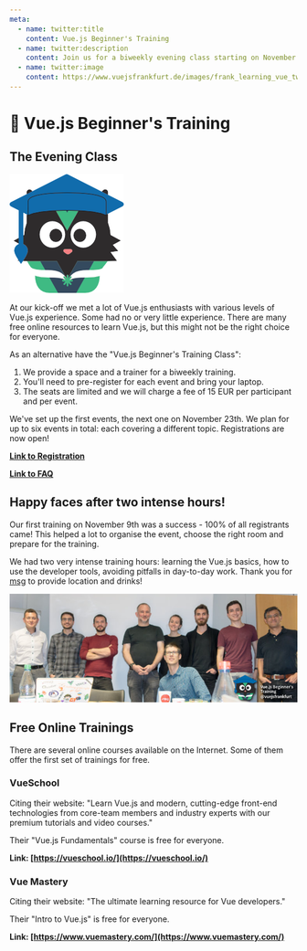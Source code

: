 ```yaml
---
meta:
  - name: twitter:title
    content: Vue.js Beginner's Training
  - name: twitter:description
    content: Join us for a biweekly evening class starting on November 9th!
  - name: twitter:image
    content: https://www.vuejsfrankfurt.de/images/frank_learning_vue_twitter.jpg
---
```


# :school: Vue.js Beginner's Training

## The Evening Class

<div class="imagenextotext">

![Frank with graduation hat](./img/frank_learning_vue.png)

</div>

At our kick-off we met a lot of Vue.js enthusiasts with various levels of Vue.js experience. Some had no or very little experience. There are many free online resources to learn Vue.js, but this might not be the right choice for everyone. 

As an alternative have the "Vue.js Beginner's Training Class": 

1. We provide a space and a trainer for a biweekly training.
2. You'll need to pre-register for each event and bring your laptop.
3. The seats are limited and we will charge a fee of 15 EUR per participant and per event.

We've set up the first events, the next one on November 23th. We plan for up to six events in total: each covering a different topic. Registrations are now open!

**[Link to Registration](https://pretix.eu/ahus1/vuejs-beginner/)**

**[Link to FAQ](https://pretix.eu/ahus1/vuejs-beginner/page/frequently-asked-questions/)**

## Happy faces after two intense hours!

Our first training on November 9th was a success - 100% of all registrants came!
This helped a lot to organise the event, choose the right room and prepare for the training.

We had two very intense training hours: learning the Vue.js basics, how to use the developer tools,
avoiding pitfalls in day-to-day work. Thank you for [msg](./locations.md#msg-systems-ag) to provide
location and drinks!

![The first Vue.js beginner's class](./img/vuejs-beginners-training-small.jpg)

## Free Online Trainings

There are several online courses available on the Internet. 
Some of them offer the first set of trainings for free.

### VueSchool 

Citing their website: "Learn Vue.js and modern, cutting-edge front-end technologies from core-team members and industry experts with our premium tutorials and video courses."

Their "Vue.js Fundamentals" course is free for everyone.

**Link: [https://vueschool.io/](https://vueschool.io/)**

### Vue Mastery

Citing their website: "The ultimate learning resource for Vue developers."

Their "Intro to Vue.js" is free for everyone.

**Link: [https://www.vuemastery.com/](https://www.vuemastery.com/)**
